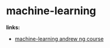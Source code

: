 # machine-learning
<b>links:</b><br>
<ul>
  <li><a href="https://www.coursera.org/learn/machine-learning">machine-learning andrew ng course<a></li>
</ul>
